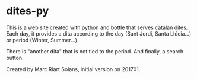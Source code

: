 # dites-py

This is a web site created with python and bottle that serves catalan dites. 
Each day, it provides a dita according to the day (Sant Jordi, Santa Llúcia...) or period (Winter, Summer...).

There is "another dita" that is not tied to the period. And finally, a search button.

Created by Marc Riart Solans, initial version on 201701.

